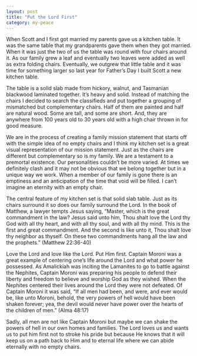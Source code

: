 ```yaml
---
layout: post
title: "Put the Lord First"
category: my-peace
---
```

When Scott and I first got married my parents gave us a kitchen table. It was the same table that my grandparents gave them when they got married. When it was just the two of us the table was round with four chairs around it. As our family grew a leaf and eventually two leaves were added as well as extra folding chairs. Eventually, we outgrew that little table and it was time for something larger so last year for Father’s Day I built Scott a new kitchen table.

The table is a solid slab made from hickory, walnut, and Tasmanian blackwood laminated together. It’s heavy and solid. Instead of matching the chairs I decided to search the classifieds and put together a grouping of mismatched but complementary chairs. Half of them are painted and half are natural wood. Some are tall, and some are short. And, they are anywhere from 100 years old to 30 years old with a high chair thrown in for good measure.

We are in the process of creating a family mission statement that starts off with the simple idea of no empty chairs and I think my kitchen set is a great visual representation of our mission statement. Just as the chairs are different but complementary so is my family. We are a testament to a premortal existence. Our personalities couldn’t be more varied. At times we definitely clash and it may not be obvious that we belong together but in a unique way we work. When a member of our family is gone there is an emptiness and an anticipation of the time that void will be filled. I can’t imagine an eternity with an empty chair.

The central feature of my kitchen set is that solid slab table. Just as its chairs surround it so does our family surround the Lord. In the book of Matthew, a lawyer tempts Jesus saying, “Master, which is the great commandment in the law? Jesus said unto him, Thou shalt love the Lord thy God with all thy heart, and with all thy soul, and with all thy mind. This is the first and great commandment. And the second is like unto it, Thou shalt love thy neighbor as thyself. On these two commandments hang all the law and the prophets.” (Matthew 22:36-40)

Love the Lord and love like the Lord. Put Him first. Captain Moroni was a great example of centering one’s life around the Lord and what power he possessed. As Amalickiah was inciting the Lamanites to go to battle against the Nephites, Captain Moroni was preparing his people to defend their liberty and freedom to believe and worship God as they wished. When the Nephites centered their lives around the Lord they were not defeated. Of Captain Moroni it was said, “If all men had been, and were, and ever would be, like unto Moroni, behold, the very powers of hell would have been shaken forever; yea, the devil would never have power over the hearts of the children of men.” (Alma 48:17)

Sadly, all men are not like Captain Moroni but maybe we can shake the powers of hell in our own homes and families. The Lord loves us and wants us to put him first not to stroke his pride but because He knows that it will keep us on a path back to Him and to eternal life where we can abide eternally with no empty chairs.
